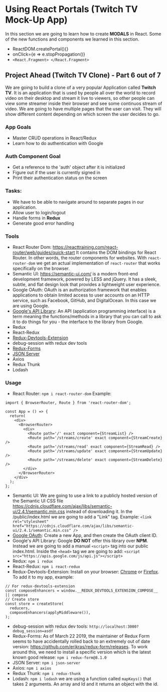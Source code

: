 # Using React Portals  (Twitch TV Mock-Up App)
In this section we are going to learn how to create **MODALS** in React. Some of the new functions and components we learned in this section.
- ReactDOM.createPortal(){}
- onClick={e => e.stopPropagation()}
- `<React.Fragment> </React.Fragment>`

## Project Ahead (Twitch TV Clone) - Part 6 out of 7
We are going to build a clone of a very popular Application called **Twitch TV**. It is an application that is used by people all over the world to record video on their desktop and stream it live to viewers, so other people can view some streamer inside their browser and see some continuos stream of video. We are going to have multiple pages that the user can visit. They will show different content depending on which screen the user decides to go. 

### App Goals
- Master CRUD operations in React/Redux
- Learn how to do authentication with Google

### Auth Component Goal
- Get a reference to the 'auth' object after it is initialized
- Figure out if the user is currently signed in
- Print their authentication status on the screen

### Tasks:
- We have to be able to navigate around to separate pages in our application.
- Allow user to login/logout
- Handle forms in **Redux**
- Generate good error handling

### Tools
- React Router Dom: https://reacttraining.com/react-router/web/guides/quick-start It contains the DOM bindings for React Router. In other words, the router components for websites. With `react-router-dom` we get an actual implementation of `react-router` that works specifically on the browser.
- Semantic UI: https://semantic-ui.com/ is a modern front-end development framework, powered by LESS and jQuery. It has a sleek, subtle, and flat design look that provides a lightweight user experience.
- Google OAuth: OAuth is an authorization framework that enables applications to obtain limited access to user accounts on an HTTP service, such as Facebook, GitHub, and DigitalOcean. In this case we are using Google.
- [Google's API Library](https://developers.google.com/identity/sign-in/web/reference#authentication): An API (application programming interface) is a term meaning the functions/methods in a library that you can call to ask it to do things for you - the interface to the library from Google.
- Redux
- React-Redux
- [Redux-Devtools-Extension](https://github.com/zalmoxisus/redux-devtools-extension)
- debug-session with redux dev tools
- [Redux-Forms](https://redux-form.com/8.2.2/)
- [JSON Server](https://www.npmjs.com/package/json-server)
- Axios
- Redux Thunk
- Lodash

### Usage
- React Router: `npm i react-router-dom` Example:
```
import { BrowserRouter, Route } from 'react-router-dom';

const App = () => {
  return(
    <div>
      <BrowserRouter>
        <div>
          <Route path='/' exact component={StreamList} />
          <Route path='/streams/create' exact component={StreamCreate} />
          <Route path='/streams/read' exact component={StreamRead} />
          <Route path='/streams/update' exact component={StreamUpdate} />
          <Route path='/streams/delete' exact component={StreamDelete} />
        </div>
      </BrowserRouter>
    </div>
  );
};
```
- Semantic UI: We are going to use a link to a publicly hosted version of the Semantic UI CSS file https://cdnjs.cloudflare.com/ajax/libs/semantic-ui/2.4.1/semantic.min.css instead of downloading it. In the /public/index.html we are going to add a "Link" tag. Example: `<link rel="stylesheet" href="https://cdnjs.cloudflare.com/ajax/libs/semantic-ui/2.4.1/semantic.min.css" />`
- [Google OAuth](https://console.developers.google.com/apis/credentials/consent?project=twitchtv-mock-up-app&folder&duration=P1D): Create a new App, and then create the OAuth client ID.
- Google's API Library: Google **DO NOT** offer this library over **NPM**. Instead we are going to add a manual `<script>` tag into our public index.html. Inside the `<head>` tag we are going to add: `<script src="https://apis.google.com/js/api.js"></script>`
- Redux: `npm i redux`
- React-Redux: `npm i react-redux`
- Redux-Devtools-Extension: Install on your browser: [Chrome](https://chrome.google.com/webstore/detail/redux-devtools/lmhkpmbekcpmknklioeibfkpmmfibljd) or [Firefox](https://addons.mozilla.org/en-US/firefox/addon/reduxdevtools/). To add it to my app, example:
```
// For redux-devtools-extension
const composeEnhancers = window.__REDUX_DEVTOOLS_EXTENSION_COMPOSE__ || compose
// Create store
const store = createStore(
  reducers,
  composeEnhancers(applyMiddleware()),
);
```
- debug-session with redux dev tools: `http://localhost:3000?debug_session=asdf`
- Redux-Forms: As of March 22 2019, the maintainer of Redux Form seems to have accidentally rolled back to an extremely out of date version: https://github.com/erikras/redux-form/releases. To work around this, we need to install a specific version which is the latest known good release: `npm i redux-form@8.1.0`
- JSON Server: `npm i json-server`
- Axios: `npm i axios`
- Redux Thunk: `npm i redux-thunk`
- Lodash: `npm i lodash` we are using a function called `mapKeys()` that takes 2 arguments. An array and Id and it returns an object with the id.
